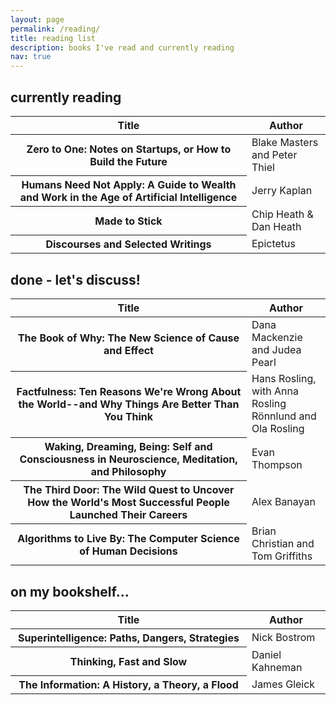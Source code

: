 ```yaml
---
layout: page
permalink: /reading/
title: reading list
description: books I've read and currently reading
nav: true
---
```


## currently reading
<table class="table table-hover table-sm">
  <colgroup>
    <col style="width:75%">
    <col style="width:25%">
  </colgroup>
  <thead>
    <tr>
      <th scope="col">Title</th>
      <th scope="col">Author</th>
    </tr>
  </thead>
  <tbody>
    <tr>
      <th scope="row">Zero to One: Notes on Startups, or How to Build the Future</th>
      <td>Blake Masters and Peter Thiel</td>
    </tr>
    <tr>
      <th scope="row">Humans Need Not Apply: A Guide to Wealth and Work in the Age of Artificial Intelligence</th>
      <td>Jerry Kaplan</td>
    </tr>
    <tr>
      <th scope="row">Made to Stick</th>
      <td>Chip Heath & Dan Heath</td>
    </tr>
    <tr>
      <th scope="row">Discourses and Selected Writings</th>
      <td>Epictetus</td>
    </tr>
  </tbody>
</table>

## done - let's discuss!
<table class="table table-hover table-sm">
  <colgroup>
    <col style="width:75%">
    <col style="width:25%">
  </colgroup>
  <thead>
    <tr>
      <th scope="col">Title</th>
      <th scope="col">Author</th>
    </tr>
  </thead>
  <tbody>
    <tr>
      <th scope="row">The Book of Why: The New Science of Cause and Effect</th>
      <td>Dana Mackenzie and Judea Pearl</td>
    </tr>
    <tr>
      <th scope="row">Factfulness: Ten Reasons We're Wrong About the World--and Why Things Are Better Than You Think</th>
      <td>Hans Rosling, with Anna Rosling Rönnlund and Ola Rosling</td>
    </tr>
    <tr>
      <th scope="row">Waking, Dreaming, Being: Self and Consciousness in Neuroscience, Meditation, and Philosophy</th>
      <td>Evan Thompson</td>
    </tr>
    <tr>
      <th scope="row">The Third Door: The Wild Quest to Uncover How the World's Most Successful People Launched Their Careers</th>
      <td>Alex Banayan</td>
    </tr>
    <tr>
      <th scope="row">Algorithms to Live By: The Computer Science of Human Decisions</th>
      <td>Brian Christian and Tom Griffiths</td>
    </tr>
  </tbody>
</table>

## on my bookshelf...
<table class="table table-hover table-sm">
  <colgroup>
    <col style="width:75%">
    <col style="width:25%">
  </colgroup>
  <thead>
    <tr>
      <th scope="col">Title</th>
      <th scope="col">Author</th>
    </tr>
  </thead>
  <tbody>
    <tr>
      <th scope="row">Superintelligence: Paths, Dangers, Strategies</th>
      <td>Nick Bostrom</td>
    </tr>
    <tr>
      <th scope="row">Thinking, Fast and Slow</th>
      <td>Daniel Kahneman</td>
    </tr>
    <tr>
      <th scope="row">The Information: A History, a Theory, a Flood</th>
      <td>James Gleick</td>
    </tr>
  </tbody>
</table>